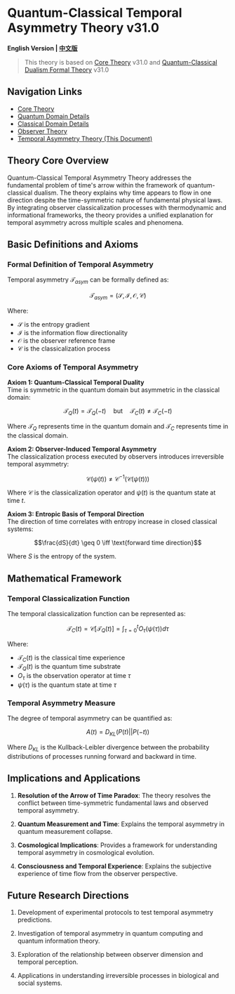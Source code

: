 # Quantum-Classical Temporal Asymmetry Theory v31.0

**English Version | [中文版](formal_theory_temporal_asymmetry.md)**

> This theory is based on [Core Theory](../core_en.md) v31.0 and [Quantum-Classical Dualism Formal Theory](../formal_theory_core_en.md) v31.0

## Navigation Links
- [Core Theory](../formal_theory_core_en.md)
- [Quantum Domain Details](formal_theory_quantum_domain_en.md)
- [Classical Domain Details](formal_theory_classical_domain_en.md)
- [Observer Theory](formal_theory_observer_en.md)
- [Temporal Asymmetry Theory (This Document)](formal_theory_temporal_asymmetry_en.md)

## Theory Core Overview

Quantum-Classical Temporal Asymmetry Theory addresses the fundamental problem of time's arrow within the framework of quantum-classical dualism. The theory explains why time appears to flow in one direction despite the time-symmetric nature of fundamental physical laws. By integrating observer classicalization processes with thermodynamic and informational frameworks, the theory provides a unified explanation for temporal asymmetry across multiple scales and phenomena.

## Basic Definitions and Axioms

### Formal Definition of Temporal Asymmetry

Temporal asymmetry $`\mathcal{T}_{asym}`$ can be formally defined as:

$$\mathcal{T}_{asym} = (\mathcal{S}, \mathcal{I}, \mathcal{O}, \mathcal{C})$$

Where:
- $`\mathcal{S}`$ is the entropy gradient
- $`\mathcal{I}`$ is the information flow directionality
- $`\mathcal{O}`$ is the observer reference frame
- $`\mathcal{C}`$ is the classicalization process

### Core Axioms of Temporal Asymmetry

**Axiom 1: Quantum-Classical Temporal Duality**  
Time is symmetric in the quantum domain but asymmetric in the classical domain:

$$\mathcal{T}_Q(t) = \mathcal{T}_Q(-t) \quad \text{but} \quad \mathcal{T}_C(t) \neq \mathcal{T}_C(-t)$$

Where $`\mathcal{T}_Q`$ represents time in the quantum domain and $`\mathcal{T}_C`$ represents time in the classical domain.

**Axiom 2: Observer-Induced Temporal Asymmetry**  
The classicalization process executed by observers introduces irreversible temporal asymmetry:

$$\mathcal{C}(\psi(t)) \neq \mathcal{C}^{-1}(\mathcal{C}(\psi(t)))$$

Where $`\mathcal{C}`$ is the classicalization operator and $`\psi(t)`$ is the quantum state at time $`t`$.

**Axiom 3: Entropic Basis of Temporal Direction**  
The direction of time correlates with entropy increase in closed classical systems:

$$\frac{dS}{dt} \geq 0 \iff \text{forward time direction}$$

Where $`S`$ is the entropy of the system.

## Mathematical Framework

### Temporal Classicalization Function

The temporal classicalization function can be represented as:

$$\mathcal{T}_C(t) = \mathcal{C}[\mathcal{T}_Q(t)] = \int_{\tau=0}^{t} O_\tau(\psi(\tau)) d\tau$$

Where:
- $`\mathcal{T}_C(t)`$ is the classical time experience
- $`\mathcal{T}_Q(t)`$ is the quantum time substrate
- $`O_\tau`$ is the observation operator at time $`\tau`$
- $`\psi(\tau)`$ is the quantum state at time $`\tau`$

### Temporal Asymmetry Measure

The degree of temporal asymmetry can be quantified as:

$$A(t) = D_{KL}(P(t)||P(-t))$$

Where $`D_{KL}`$ is the Kullback-Leibler divergence between the probability distributions of processes running forward and backward in time.

## Implications and Applications

1. **Resolution of the Arrow of Time Paradox**: The theory resolves the conflict between time-symmetric fundamental laws and observed temporal asymmetry.

2. **Quantum Measurement and Time**: Explains the temporal asymmetry in quantum measurement collapse.

3. **Cosmological Implications**: Provides a framework for understanding temporal asymmetry in cosmological evolution.

4. **Consciousness and Temporal Experience**: Explains the subjective experience of time flow from the observer perspective.

## Future Research Directions

1. Development of experimental protocols to test temporal asymmetry predictions.

2. Investigation of temporal asymmetry in quantum computing and quantum information theory.

3. Exploration of the relationship between observer dimension and temporal perception.

4. Applications in understanding irreversible processes in biological and social systems. 